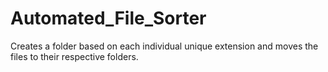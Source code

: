 # Automated_File_Sorter
Creates a folder based on each individual unique extension and moves the files to their respective folders.
